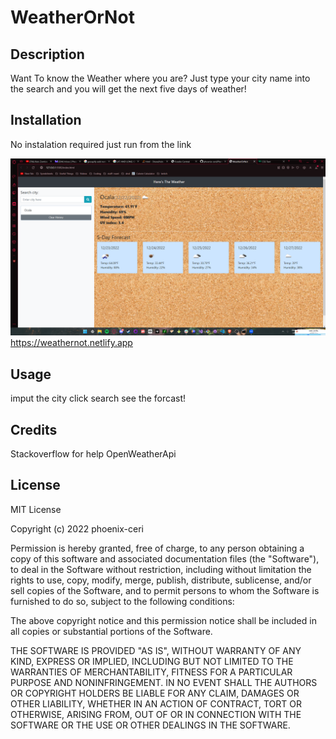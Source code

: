 # WeatherOrNot
## Description
Want To know the Weather where you are? Just type your city name into the search and you will get the next five days of weather!
## Installation
No instalation required just run from the link

![screenshot](./assetts/photo/screen.png)
https://weathernot.netlify.app
## Usage
imput the city 
click search
see the forcast!
## Credits
Stackoverflow for help 
OpenWeatherApi
## License
MIT License

Copyright (c) 2022 phoenix-ceri

Permission is hereby granted, free of charge, to any person obtaining a copy
of this software and associated documentation files (the "Software"), to deal
in the Software without restriction, including without limitation the rights
to use, copy, modify, merge, publish, distribute, sublicense, and/or sell
copies of the Software, and to permit persons to whom the Software is
furnished to do so, subject to the following conditions:

The above copyright notice and this permission notice shall be included in all
copies or substantial portions of the Software.

THE SOFTWARE IS PROVIDED "AS IS", WITHOUT WARRANTY OF ANY KIND, EXPRESS OR
IMPLIED, INCLUDING BUT NOT LIMITED TO THE WARRANTIES OF MERCHANTABILITY,
FITNESS FOR A PARTICULAR PURPOSE AND NONINFRINGEMENT. IN NO EVENT SHALL THE
AUTHORS OR COPYRIGHT HOLDERS BE LIABLE FOR ANY CLAIM, DAMAGES OR OTHER
LIABILITY, WHETHER IN AN ACTION OF CONTRACT, TORT OR OTHERWISE, ARISING FROM,
OUT OF OR IN CONNECTION WITH THE SOFTWARE OR THE USE OR OTHER DEALINGS IN THE
SOFTWARE.